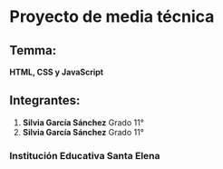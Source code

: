 # Proyecto de media técnica 

## Temma:
**HTML, CSS y JavaScript**

## Integrantes:
1. **Silvia García Sánchez** Grado 11°
2. **Silvia García Sánchez** Grado 11°

### Institución Educativa Santa Elena
